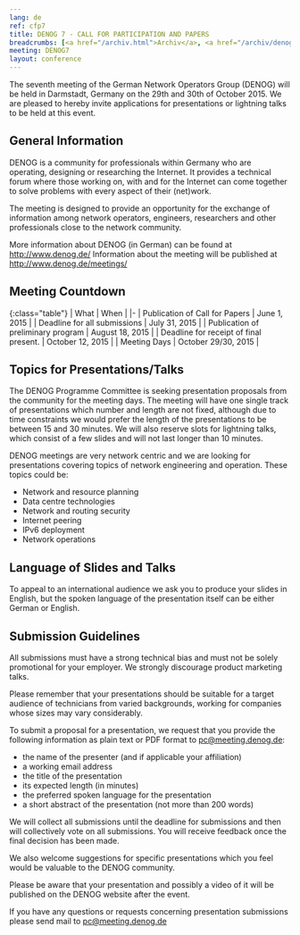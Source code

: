 ```yaml
---
lang: de 
ref: cfp7
title: DENOG 7 - CALL FOR PARTICIPATION AND PAPERS
breadcrumbs: [<a href="/archiv.html">Archiv</a>, <a href="/archiv/denog7">DENOG7</a>]
meeting: DENOG7
layout: conference
---
```

The seventh meeting of the German Network Operators Group (DENOG) will be held in Darmstadt, Germany on the 29th and 30th of October 2015. We are pleased to hereby invite applications for presentations or lightning talks to be held at this event.

## General Information

DENOG is a community for professionals within Germany who are operating, designing or researching the Internet. It provides a technical forum where those working on, with and for the Internet can come together to solve problems with every aspect of their (net)work.

The meeting is designed to provide an opportunity for the exchange of information among network operators, engineers, researchers and other professionals close to the network community.

More information about DENOG (in German) can be found at
  <http://www.denog.de/>
Information about the meeting will be published at
  <http://www.denog.de/meetings/>

## Meeting Countdown

{:class="table"}
| What | When |
|-
| Publication of Call for Papers | June 1, 2015 |
| Deadline for all submissions | July 31, 2015 |
| Publication of preliminary program | August 18, 2015 |
| Deadline for receipt of final present. | October 12, 2015 |
| Meeting Days | October 29/30, 2015 |

## Topics for Presentations/Talks

The DENOG Programme Committee is seeking presentation proposals from the community for the meeting days. The meeting will have one single track of presentations which number and length are not fixed, although due to time constraints we would prefer the length of the presentations to be between 15 and 30 minutes. We will also reserve slots for lightning talks, which consist of a few slides and will not last longer than 10 minutes.

DENOG meetings are very network centric and we are looking for presentations covering topics of network engineering and operation. These topics could be:

- Network and resource planning
- Data centre technologies
- Network and routing security
- Internet peering
- IPv6 deployment
- Network operations

## Language of Slides and Talks

To appeal to an international audience we ask you to produce your slides in English, but the spoken language of the presentation itself can be either German or English.

## Submission Guidelines

All submissions must have a strong technical bias and must not be solely promotional for your employer. We strongly discourage product marketing talks.

Please remember that your presentations should be suitable for a target audience of technicians from varied backgrounds, working for companies whose sizes may vary considerably.

To submit a proposal for a presentation, we request that you provide the following information as plain text or PDF format to pc@meeting.denog.de:

- the name of the presenter (and if applicable your affiliation)
- a working email address
- the title of the presentation
- its expected length (in minutes)
- the preferred spoken language for the presentation
- a short abstract of the presentation (not more than 200 words)

We will collect all submissions until the deadline for submissions and then will collectively vote on all submissions. You will receive feedback once the final decision has been made.

We also welcome suggestions for specific presentations which you feel would be valuable to the DENOG community.

Please be aware that your presentation and possibly a video of it will be published on the DENOG website after the event.

If you have any questions or requests concerning presentation submissions please send mail to [pc@meeting.denog.de](mailto:pc@meeting.denog.de)
